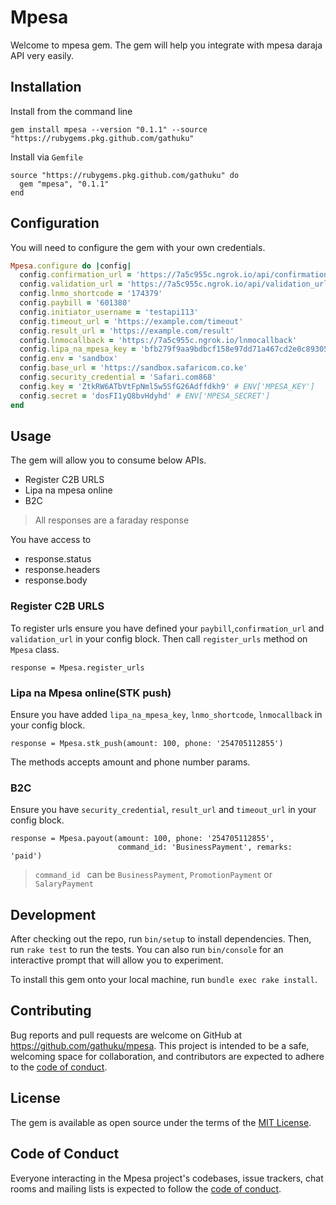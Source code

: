 # Mpesa

Welcome to mpesa gem. The gem will help you integrate with mpesa daraja API very easily.

## Installation

Install from the command line
```
gem install mpesa --version "0.1.1" --source "https://rubygems.pkg.github.com/gathuku"
```
Install via `Gemfile`
```
source "https://rubygems.pkg.github.com/gathuku" do
  gem "mpesa", "0.1.1"
end
```


## Configuration
You will need to configure the gem with your own credentials.
```ruby
Mpesa.configure do |config|
  config.confirmation_url = 'https://7a5c955c.ngrok.io/api/confirmation_url'
  config.validation_url = 'https://7a5c955c.ngrok.io/api/validation_url'
  config.lnmo_shortcode = '174379'
  config.paybill = '601380'
  config.initiator_username = 'testapi113'
  config.timeout_url = 'https://example.com/timeout'
  config.result_url = 'https://example.com/result'
  config.lnmocallback = 'https://7a5c955c.ngrok.io/lnmocallback'
  config.lipa_na_mpesa_key = 'bfb279f9aa9bdbcf158e97dd71a467cd2e0c893059b10f78e6b72ada1ed2c919' # ENV['MPESA_ONLINE_KEY']
  config.env = 'sandbox'
  config.base_url = 'https://sandbox.safaricom.co.ke'
  config.security_credential = 'Safari.com868'
  config.key = 'ZtkRW6ATbVtFpNml5w5SfG26Adffdkh9' # ENV['MPESA_KEY']
  config.secret = 'dosFI1yQ8bvHdyhd' # ENV['MPESA_SECRET']
end
```
## Usage
The gem will allow you to consume below APIs.
- Register C2B URLS
- Lipa na mpesa online
- B2C

> All responses are a faraday response

You have access to

- response.status
- response.headers
- response.body

### Register C2B URLS
To register urls ensure you have defined your `paybill`,`confirmation_url` and `validation_url` in your config block. Then call `register_urls` method on `Mpesa` class.

```
response = Mpesa.register_urls
```

### Lipa na Mpesa online(STK push)
Ensure you have added `lipa_na_mpesa_key`, `lnmo_shortcode`, `lnmocallback` in your config block.

```
response = Mpesa.stk_push(amount: 100, phone: '254705112855')
```
The methods accepts amount and phone number params.

### B2C
Ensure you have `security_credential`, `result_url` and `timeout_url` in your config block.

```
response = Mpesa.payout(amount: 100, phone: '254705112855',
                        command_id: 'BusinessPayment', remarks: 'paid')
```

> `command_id ` can be `BusinessPayment`, `PromotionPayment` or `SalaryPayment`

## Development

After checking out the repo, run `bin/setup` to install dependencies. Then, run `rake test` to run the tests. You can also run `bin/console` for an interactive prompt that will allow you to experiment.

To install this gem onto your local machine, run `bundle exec rake install`.

## Contributing

Bug reports and pull requests are welcome on GitHub at https://github.com/gathuku/mpesa. This project is intended to be a safe, welcoming space for collaboration, and contributors are expected to adhere to the [code of conduct](https://github.com/gathuku/mpesa/blob/master/CODE_OF_CONDUCT.md).


## License

The gem is available as open source under the terms of the [MIT License](https://opensource.org/licenses/MIT).

## Code of Conduct

Everyone interacting in the Mpesa project's codebases, issue trackers, chat rooms and mailing lists is expected to follow the [code of conduct](https://github.com/gathuku/mpesa/blob/master/CODE_OF_CONDUCT.md).
